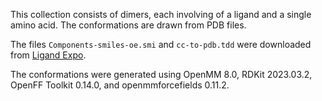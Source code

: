 This collection consists of dimers, each involving of a ligand and a single amino acid.  The conformations are drawn from PDB files.

The files `Components-smiles-oe.smi` and `cc-to-pdb.tdd` were downloaded from [Ligand Expo](http://ligand-expo.rcsb.org/ld-download.html).

The conformations were generated using OpenMM 8.0, RDKit 2023.03.2, OpenFF Toolkit 0.14.0, and openmmforcefields 0.11.2.